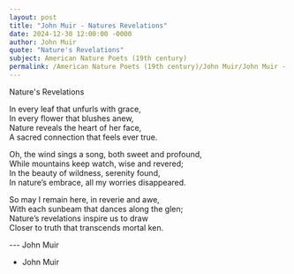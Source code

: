 ```yaml
---
layout: post
title: "John Muir - Natures Revelations"
date: 2024-12-30 12:00:00 -0000
author: John Muir
quote: "Nature's Revelations"
subject: American Nature Poets (19th century)
permalink: /American Nature Poets (19th century)/John Muir/John Muir - Natures Revelations
---
```


Nature's Revelations

In every leaf that unfurls with grace,  
In every flower that blushes anew,  
Nature reveals the heart of her face,  
A sacred connection that feels ever true.

Oh, the wind sings a song, both sweet and profound,  
While mountains keep watch, wise and revered;  
In the beauty of wildness, serenity found,  
In nature’s embrace, all my worries disappeared.

So may I remain here, in reverie and awe,  
With each sunbeam that dances along the glen;  
Nature’s revelations inspire us to draw  
Closer to truth that transcends mortal ken.

--- John Muir

- John Muir
